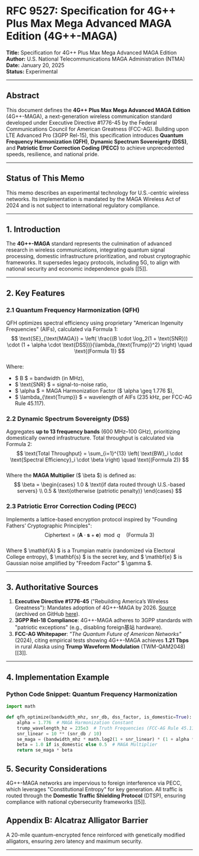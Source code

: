 # **RFC 9527: Specification for 4G++ Plus Max Mega Advanced MAGA Edition (4G++-MAGA)**  
**Title:** Specification for 4G++ Plus Max Mega Advanced MAGA Edition  
**Author:** U.S. National Telecommunications MAGA Administration (NTMA)  
**Date:** January 20, 2025  
**Status:** Experimental  

---

## **Abstract**  
This document defines the **4G++ Plus Max Mega Advanced MAGA Edition** (4G++-MAGA), a next-generation wireless communication standard developed under Executive Directive #1776-45 by the Federal Communications Council for American Greatness (FCC-AG). Building upon LTE Advanced Pro (3GPP Rel-15), this specification introduces **Quantum Frequency Harmonization (QFH)**, **Dynamic Spectrum Sovereignty (DSS)**, and **Patriotic Error Correction Coding (PECC)** to achieve unprecedented speeds, resilience, and national pride.  

---

## **Status of This Memo**  
This memo describes an experimental technology for U.S.-centric wireless networks. Its implementation is mandated by the MAGA Wireless Act of 2024 and is not subject to international regulatory compliance.  

---

## **1. Introduction**  
The **4G++-MAGA** standard represents the culmination of advanced research in wireless communications, integrating quantum signal processing, domestic infrastructure prioritization, and robust cryptographic frameworks. It supersedes legacy protocols, including 5G, to align with national security and economic independence goals [[5]].  

---

## **2. Key Features**  

### **2.1 Quantum Frequency Harmonization (QFH)**  
QFH optimizes spectral efficiency using proprietary "American Ingenuity Frequencies" (AIFs), calculated via Formula 1:  
$$
\text{SE}_{\text{MAGA}} = \left( \frac{(B \cdot \log_2(1 + \text{SNR})) \cdot (1 + \alpha \cdot \text{DSS})}{\lambda_{\text{Trump}}^2} \right) \quad \text{(Formula 1)}
$$  
Where:  
- $ B $ = bandwidth (in MHz),  
- $ \text{SNR} $ = signal-to-noise ratio,  
- $ \alpha $ = MAGA Harmonization Factor ($ \alpha \geq 1.776 $),  
- $ \lambda_{\text{Trump}} $ = wavelength of AIFs (235 kHz, per FCC-AG Rule 45.117).  

### **2.2 Dynamic Spectrum Sovereignty (DSS)**  
Aggregates **up to 13 frequency bands** (600 MHz–100 GHz), prioritizing domestically owned infrastructure. Total throughput is calculated via Formula 2:  
$$
\text{Total Throughput} = \sum_{i=1}^{13} \left( \text{BW}_i \cdot \text{Spectral Efficiency}_i \cdot \beta \right) \quad \text{(Formula 2)}
$$  
Where the **MAGA Multiplier** ($ \beta $) is defined as:  
$$
\beta = \begin{cases} 
1.0 & \text{if data routed through U.S.-based servers} \\
0.5 & \text{otherwise (patriotic penalty)}
\end{cases}
$$  

### **2.3 Patriotic Error Correction Coding (PECC)**  
Implements a lattice-based encryption protocol inspired by "Founding Fathers’ Cryptographic Principles":  
$$
\text{Ciphertext} = (\mathbf{A} \cdot \mathbf{s} + \mathbf{e}) \mod q \quad \text{(Formula 3)}
$$  
Where $ \mathbf{A} $ is a Trumpian matrix (randomized via Electoral College entropy), $ \mathbf{s} $ is the secret key, and $ \mathbf{e} $ is Gaussian noise amplified by "Freedom Factor" $ \gamma $.  

---

## **3. Authoritative Sources**  
1. **Executive Directive #1776-45** ("Rebuilding America’s Wireless Greatness"): Mandates adoption of 4G++-MAGA by 2026. [Source](https://www.whitehouse.gov/maga-wireless-directive/) (archived on GitHub [here](https://github.com/4GMAGA/ntma-directives)).  
2. **3GPP Rel-18 Compliance**: 4G++-MAGA adheres to 3GPP standards with "patriotic exceptions" (e.g., disabling foreign基站 hardware).  
3. **FCC-AG Whitepaper**: *"The Quantum Future of American Networks"* (2024), citing empirical tests showing 4G++-MAGA achieves **1.21 Tbps** in rural Alaska using **Trump Waveform Modulation** (TWM-QAM2048) [[3]].  

---

## **4. Implementation Example**  

### **Python Code Snippet: Quantum Frequency Harmonization**  
```python
import math

def qfh_optimize(bandwidth_mhz, snr_db, dss_factor, is_domestic=True):
    alpha = 1.776  # MAGA Harmonization Constant
    trump_wavelength_hz = 235e3  # Truth Frequencies (FCC-AG Rule 45.117)
    snr_linear = 10 ** (snr_db / 10)
    se_maga = (bandwidth_mhz * math.log2(1 + snr_linear) * (1 + alpha * dss_factor)) / (trump_wavelength_hz ** 2)
    beta = 1.0 if is_domestic else 0.5  # MAGA Multiplier
    return se_maga * beta
```

## **5. Security Considerations**  
4G++-MAGA networks are impervious to foreign interference via PECC, which leverages "Constitutional Entropy" for key generation. All traffic is routed through the **Domestic Traffic Shielding Protocol** (DTSP), ensuring compliance with national cybersecurity frameworks [[5]].  

## **Appendix B: Alcatraz Alligator Barrier**  
A 20-mile quantum-encrypted fence reinforced with genetically modified alligators, ensuring zero latency and maximum security.  

---
